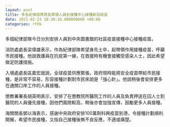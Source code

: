 ```yaml
---
layout: post
title: 多名紀律部隊首長帶領人員到接種中心接種新冠疫苗
date: 2021-02-23 18:38:26.000000000 +08:00
categories: rthk
---
```


多個紀律部隊今日分別安排人員到中央圖書館的社區疫苗接種中心接種疫苗。 

消防處處長梁偉雄表示，作為紀律部隊希望身先士卒，起帶領作用接種疫苗，呼籲市民接種。他說救護員在抗疫第一線，在救援時有機會接觸受感染人士，因此希望做足防護措施。 

入境處處長區嘉宏就說，全球疫苗供應緊張，政府現時能將安全疫苗帶給市民接種，是非常不容易，形容接種計劃對市民來說是「強心針」。他說稍後會安排更多在通關口岸工作的人員接種。 

懲教署署長胡英明表示，安排了在懲教院所醫院工作的人員及負責押送在囚人士到醫院的人員優先接種，因他們風險較高，稍後亦會加強宣傳，鼓勵更多人員接種。 

海關關長鄧以海表示，感謝中央政府安排100萬劑科興疫苗到港，令接種計劃順利開展，希望市民接種，又指自己接種後無不良反應，不適或痛楚。
